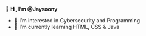**👋 Hi, I’m @Jaysoony**

- 👀 I’m interested in Cybersecurity and Programming
- 🌱 I’m currently learning HTML, CSS & Java

<!---
Jaysoony/Jaysoony is a ✨ special ✨ repository because its `README.md` (this file) appears on your GitHub profile.
You can click the Preview link to take a look at your changes.
--->
